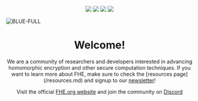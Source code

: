 <p align="center">
<a href="https://www.fhe.org"><img src="https://img.shields.io/badge/Visit-Website-%231231EA"></a>
<a href="https://discord.fhe.org"><img src="https://img.shields.io/badge/Join-Discord%20server-%237289da"></a>
<a href="https://twitter.com/fhe_org"><img src="https://img.shields.io/badge/Follow-on%20Twitter-%2300acee"></a>
<a href="https://www.meetup.com/fhe-org"><img src="https://img.shields.io/badge/Register-on%20Meetup-%23e51937"></a>
</p>

![BLUE-FULL](https://user-images.githubusercontent.com/5758427/180978488-db825482-5a58-4c7c-9589-c494a6f0be04.png)

<h1 align="center">Welcome!</h1>
  
<p align="center">
We are a community of researchers and developers interested in advancing homomorphic encryption and other secure computation techniques. If you want to learn more about FHE, make sure to check the [resources page](/resources.md) and signup to our <a href="https://fheorg.substack.com/" target="_blank">newsletter</a>!
</p>

<p align="center">
Visit the official <a href="https://fhe.org">FHE.org website</a> and join the community on <a href="https://discord.gg/fvZ48443zD" target="_blank">Discord</a>
</p>
